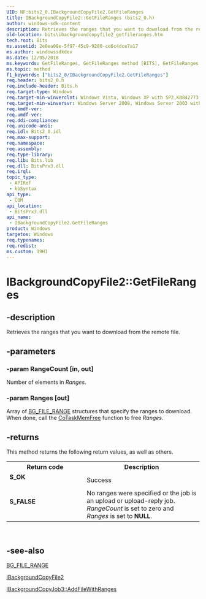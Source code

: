 ```yaml
---
UID: NF:bits2_0.IBackgroundCopyFile2.GetFileRanges
title: IBackgroundCopyFile2::GetFileRanges (bits2_0.h)
author: windows-sdk-content
description: Retrieves the ranges that you want to download from the remote file.
old-location: bits\ibackgroundcopyfile2_getfileranges.htm
tech.root: Bits
ms.assetid: 2e0ea08e-5f97-45c9-9280-ce6c4dce7a17
ms.author: windowssdkdev
ms.date: 12/05/2018
ms.keywords: GetFileRanges, GetFileRanges method [BITS], GetFileRanges method [BITS],IBackgroundCopyFile2 interface, IBackgroundCopyFile2 interface [BITS],GetFileRanges method, IBackgroundCopyFile2.GetFileRanges, IBackgroundCopyFile2::GetFileRanges, bits.ibackgroundcopyfile2_getfileranges, bits2_0/IBackgroundCopyFile2::GetFileRanges
ms.topic: method
f1_keywords: ["bits2_0/IBackgroundCopyFile2.GetFileRanges"]
req.header: bits2_0.h
req.include-header: Bits.h
req.target-type: Windows
req.target-min-winverclnt: Windows Vista, Windows XP with SP2,KB842773 on  Windows Server 2003,  and Windows XP
req.target-min-winversvr: Windows Server 2008, Windows Server 2003 with SP1
req.kmdf-ver: 
req.umdf-ver: 
req.ddi-compliance: 
req.unicode-ansi: 
req.idl: Bits2_0.idl
req.max-support: 
req.namespace: 
req.assembly: 
req.type-library: 
req.lib: Bits.lib
req.dll: BitsPrx3.dll
req.irql: 
topic_type:
 - APIRef
 - kbSyntax
api_type:
 - COM
api_location:
 - BitsPrx3.dll
api_name:
 - IBackgroundCopyFile2.GetFileRanges
product: Windows
targetos: Windows
req.typenames: 
req.redist: 
ms.custom: 19H1
---
```


# IBackgroundCopyFile2::GetFileRanges


## -description


Retrieves the ranges that you want to download from the remote file.


## -parameters




### -param RangeCount [in, out]

Number of elements in <i>Ranges</i>.


### -param Ranges [out]

Array of  <a href="https://docs.microsoft.com/windows/desktop/api/bits2_0/ns-bits2_0-_bg_file_range">BG_FILE_RANGE</a> structures that specify the ranges to download. When done, call the <a href="https://docs.microsoft.com/windows/desktop/api/combaseapi/nf-combaseapi-cotaskmemfree">CoTaskMemFree</a> function to free <i>Ranges</i>.


## -returns



This method returns the following return values, as well as others.

<table>
<tr>
<th>Return code</th>
<th>Description</th>
</tr>
<tr>
<td width="40%">
<dl>
<dt><b><b>S_OK</b></b></dt>
</dl>
</td>
<td width="60%">
Success

</td>
</tr>
<tr>
<td width="40%">
<dl>
<dt><b>S_FALSE</b></dt>
</dl>
</td>
<td width="60%">
No ranges were specified or the job is an upload or upload-reply job. <i>RangeCount</i> is set to zero and <i>Ranges</i> is set to <b>NULL</b>.

</td>
</tr>
</table>
 




## -see-also




<a href="https://docs.microsoft.com/windows/desktop/api/bits2_0/ns-bits2_0-_bg_file_range">BG_FILE_RANGE</a>



<a href="https://docs.microsoft.com/windows/desktop/api/bits2_0/nn-bits2_0-ibackgroundcopyfile2">IBackgroundCopyFile2</a>



<a href="https://docs.microsoft.com/windows/desktop/api/bits2_0/nf-bits2_0-ibackgroundcopyjob3-addfilewithranges">IBackgroundCopyJob3::AddFileWithRanges</a>
 

 

